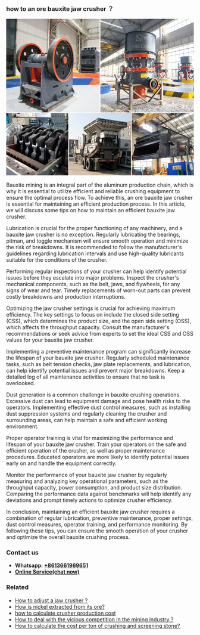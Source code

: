<h3>how to an ore bauxite jaw crusher ？</h3><img src='1701746087.jpg' alt=''><p>Bauxite mining is an integral part of the aluminum production chain, which is why it is essential to utilize efficient and reliable crushing equipment to ensure the optimal process flow. To achieve this, an ore bauxite jaw crusher is essential for maintaining an efficient production process. In this article, we will discuss some tips on how to maintain an efficient bauxite jaw crusher.</p><p>Lubrication is crucial for the proper functioning of any machinery, and a bauxite jaw crusher is no exception. Regularly lubricating the bearings, pitman, and toggle mechanism will ensure smooth operation and minimize the risk of breakdowns. It is recommended to follow the manufacturer's guidelines regarding lubrication intervals and use high-quality lubricants suitable for the conditions of the crusher.</p><p>Performing regular inspections of your crusher can help identify potential issues before they escalate into major problems. Inspect the crusher's mechanical components, such as the belt, jaws, and flywheels, for any signs of wear and tear. Timely replacements of worn-out parts can prevent costly breakdowns and production interruptions.</p><p>Optimizing the jaw crusher settings is crucial for achieving maximum efficiency. The key settings to focus on include the closed side setting (CSS), which determines the product size, and the open side setting (OSS), which affects the throughput capacity. Consult the manufacturer's recommendations or seek advice from experts to set the ideal CSS and OSS values for your bauxite jaw crusher.</p><p>Implementing a preventive maintenance program can significantly increase the lifespan of your bauxite jaw crusher. Regularly scheduled maintenance tasks, such as belt tension checks, jaw plate replacements, and lubrication, can help identify potential issues and prevent major breakdowns. Keep a detailed log of all maintenance activities to ensure that no task is overlooked.</p><p>Dust generation is a common challenge in bauxite crushing operations. Excessive dust can lead to equipment damage and pose health risks to the operators. Implementing effective dust control measures, such as installing dust suppression systems and regularly cleaning the crusher and surrounding areas, can help maintain a safe and efficient working environment.</p><p>Proper operator training is vital for maximizing the performance and lifespan of your bauxite jaw crusher. Train your operators on the safe and efficient operation of the crusher, as well as proper maintenance procedures. Educated operators are more likely to identify potential issues early on and handle the equipment correctly.</p><p>Monitor the performance of your bauxite jaw crusher by regularly measuring and analyzing key operational parameters, such as the throughput capacity, power consumption, and product size distribution. Comparing the performance data against benchmarks will help identify any deviations and prompt timely actions to optimize crusher efficiency.</p><p>In conclusion, maintaining an efficient bauxite jaw crusher requires a combination of regular lubrication, preventive maintenance, proper settings, dust control measures, operator training, and performance monitoring. By following these tips, you can ensure the smooth operation of your crusher and optimize the overall bauxite crushing process.</p><h3>Contact us</h3><ul><li><strong>Whatsapp:&nbsp;<a href="https://wa.me/8613661969651">+8613661969651</a></strong></li><li><a href="https://swt.shibang-china.com/?git&amp;zhl&amp;how to an ore bauxite jaw crusher ？"><strong>Online Service(chat now)</strong></a></li></ul><h3>Related</h3><ul><li><a href='How to adjust a jaw crusher .md'>How to adjust a jaw crusher ?</a></li><li><a href='How is nickel extracted from its ore.md'>How is nickel extracted from its ore?</a></li><li><a href='how to calculate crusher production cost.md'>how to calculate crusher production cost</a></li><li><a href='How to deal with the vicious competition in the mining industry .md'>How to deal with the vicious competition in the mining industry ?</a></li><li><a href='How to calculate the cost per ton of crushing and screening stone.md'>How to calculate the cost per ton of crushing and screening stone?</a></li></ul>